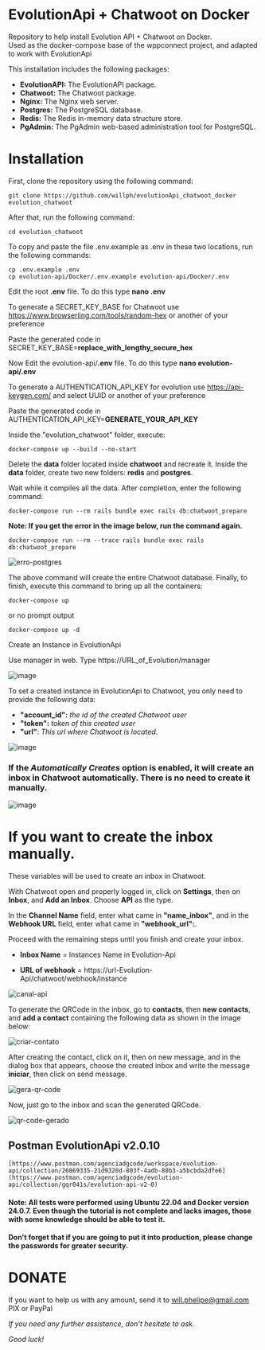 # EvolutionApi + Chatwoot on Docker

Repository to help install Evolution API + Chatwoot on Docker.  
Used as the docker-compose base of the wppconnect project, and adapted to work with EvolutionApi

This installation includes the following packages:

* **EvolutionAPI:** The EvolutionAPI package.
* **Chatwoot:** The Chatwoot package.
* **Nginx:** The Nginx web server.
* **Postgres:** The PostgreSQL database.
* **Redis:** The Redis in-memory data structure store.
* **PgAdmin:** The PgAdmin web-based administration tool for PostgreSQL.

# Installation

First, clone the repository using the following command:

    git clone https://github.com/willph/evolutionApi_chatwoot_docker evolution_chatwoot

After that, run the following command:

    cd evolution_chatwoot

To copy and paste the file .env.example as .env in these two locations, run the following commands:

    cp .env.example .env
    cp evolution-api/Docker/.env.example evolution-api/Docker/.env


Edit the root **.env** file. 
To do this type **nano .env**

To generate a SECRET_KEY_BASE for Chatwoot use https://www.browserling.com/tools/random-hex or another of your preference

Paste the generated code in SECRET_KEY_BASE=**replace_with_lengthy_secure_hex**

Now Edit the evolution-api/**.env** file. 
To do this type **nano evolution-api/.env**

To generate a AUTHENTICATION_API_KEY for evolution use https://api-keygen.com/ and select UUID or another of your preference

Paste the generated code in AUTHENTICATION_API_KEY=**GENERATE_YOUR_API_KEY**



Inside the "evolution_chatwoot" folder, execute:

    docker-compose up --build --no-start

Delete the __data__ folder located inside __chatwoot__ and recreate it. Inside the __data__ folder, create two new folders: __redis__ and __postgres__.

Wait while it compiles all the data. After completion, enter the following command:

    docker-compose run --rm rails bundle exec rails db:chatwoot_prepare

**Note: If you get the error in the image below, run the command again.**

    docker-compose run --rm --trace rails bundle exec rails db:chatwoot_prepare

![erro-postgres](https://github.com/willph/evolutionApi_chatwoot_docker/assets/17226802/880269df-d7ce-498b-b6dd-6a4f3f5fdcda)


The above command will create the entire Chatwoot database. Finally, to finish, execute this command to bring up all the containers:

    docker-compose up

or no prompt output

    docker-compose up -d



Create an Instance in EvolutionApi

Use manager in web. Type https://URL_of_Evolution/manager

![image](https://github.com/user-attachments/assets/125e4eb6-130b-4e1e-9f16-9729181eae6a)


To set a created instance in EvolutionApi to Chatwoot, you only need to provide the following data:

* **"account_id":** *the id of the created Chatwoot user*
* **"token":** *token of this created user*
* **"url"**: *This url where Chatwoot is located.*

![image](https://github.com/user-attachments/assets/99ece767-940d-455e-a2c0-ebd7559da545)


### If the *Automatically Creates* option is enabled, it will create an inbox in Chatwoot automatically. There is no need to create it manually.

![image](https://github.com/user-attachments/assets/2c14f2e2-1439-4b5d-babd-ffaf29c60942)



# If you want to create the inbox manually.
These variables will be used to create an inbox in Chatwoot.

With Chatwoot open and properly logged in, click on **Settings**, then on **Inbox**, and **Add an Inbox**. Choose **API** as the type.

In the **Channel Name** field, enter what came in **"name_inbox"**, and in the **Webhook URL** field, enter what came in **"webhook_url":**.

Proceed with the remaining steps until you finish and create your inbox.


* **Inbox Name** = Instances Name in Evolution-Api

* **URL of webhook** = https://url-Evolution-Api/chatwoot/webhook/instance

![canal-api](https://github.com/willph/evolutionApi_chatwoot_docker/assets/17226802/eafff7a5-084d-40ec-b4bf-20491c3967c9)



To generate the QRCode in the inbox, go to __contacts__, then __new contacts__, and __add a contact__ containing the following data as shown in the image below:


![criar-contato](https://github.com/willph/evolutionApi_chatwoot_docker/assets/17226802/80e8eadc-e5a4-4b99-bfde-57d76af3732b)


After creating the contact, click on it, then on new message, and in the dialog box that appears, choose the created inbox and write the message __iniciar__, then click on send message.


![gera-qr-code](https://github.com/willph/evolutionApi_chatwoot_docker/assets/17226802/438d77d1-4877-4e63-8683-147a69965a3d)


Now, just go to the inbox and scan the generated QRCode.

![qr-code-gerado](https://github.com/willph/evolutionApi_chatwoot_docker/assets/17226802/1915a150-bc5c-4369-b2f9-ef5f945f368d)



## Postman EvolutionApi v2.0.10
    [https://www.postman.com/agenciadgcode/workspace/evolution-api/collection/26869335-21d9320d-803f-4adb-80b3-a5bcbda2dfe6](https://www.postman.com/agenciadgcode/evolution-api/collection/gqr041s/evolution-api-v2-0)

#### Note: All tests were performed using Ubuntu 22.04 and Docker version 24.0.7. Even though the tutorial is not complete and lacks images, those with some knowledge should be able to test it.
#### Don't forget that if you are going to put it into production, please change the passwords for greater security.


# DONATE

If you want to help us with any amount, send it to will.phelipe@gmail.com PIX or PayPal

_If you need any further assistance, don't hesitate to ask._

_Good luck!_
